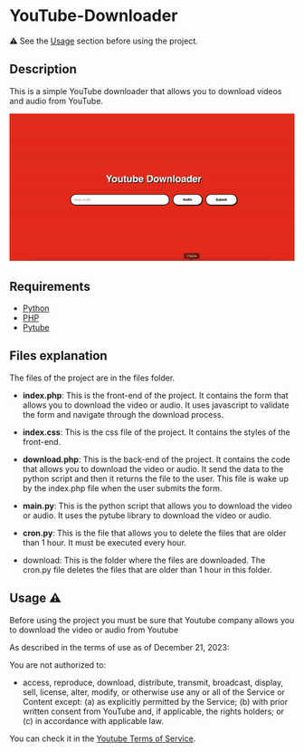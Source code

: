 # YouTube-Downloader

⚠️ See the [Usage](#usage) section before using the project.

## Description

This is a simple YouTube downloader that allows you to download videos and audio from YouTube.

![Demo](illustartion.gif)

## Requirements

- [Python](https://www.python.org)
- [PHP](https://www.php.net)
- [Pytube](https://pytube.io/)

## Files explanation

The files of the project are in the files folder.

- **index.php**: This is the front-end of the project. It contains the form that allows you to download the video or audio. It uses javascript to validate the form and navigate through the download process.

- **index.css**: This is the css file of the project. It contains the styles of the front-end.

- **download.php**: This is the back-end of the project. It contains the code that allows you to download the video or audio. It send the data to the python script and then it returns the file to the user. This file is wake up by the index.php file when the user submits the form.

- **main.py**: This is the python script that allows you to download the video or audio. It uses the pytube library to download the video or audio.

- **cron.py**: This is the file that allows you to delete the files that are older than 1 hour. It must be executed every hour.

- download: This is the folder where the files are downloaded. The cron.py file deletes the files that are older than 1 hour in this folder.

## Usage ⚠️

Before using the project you must be sure that Youtube company allows you to download the video or audio from Youtube

As described in the terms of use as of December 21, 2023:

You are not authorized to:

- access, reproduce, download, distribute, transmit, broadcast, display, sell, license, alter, modify, or otherwise use any or all of the Service or Content except: (a) as explicitly permitted by the Service; (b) with prior written consent from YouTube and, if applicable, the rights holders; or (c) in accordance with applicable law.

You can check it in the [Youtube Terms of Service](https://www.youtube.com/t/terms).


